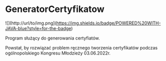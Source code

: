# GeneratorCertyfikatow
![](http://url/to/img.png](https://img.shields.io/badge/POWERED%20WITH-JAVA-blue?style=for-the-badge)

 Program służący do generowania certyfiatów.
 
 Powstał, by rozwiązać problem ręcznego tworzenia certyfikatów podczas ogólnopolskiego Kongresu Młodzieży 03.06.2022r.
